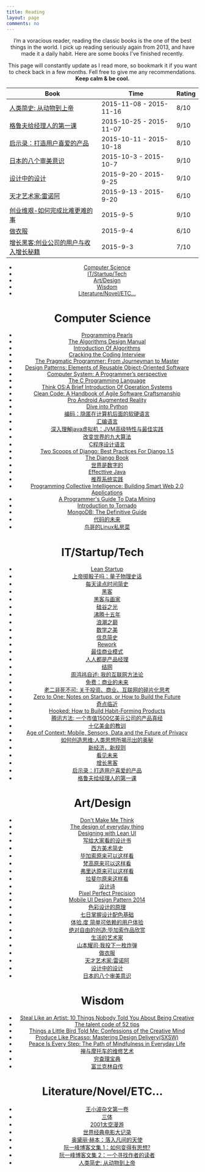 ```yaml
---
title: Reading
layout: page
comments: no
---
```


<header>
    <p>I’m a voracious reader, reading the classic books is the one of the best things in the world.
      I pick up reading seriously again from 2013, and have made it a daily habit. Here are some books I’ve finished recently.</p>
    <p>This page will constantly update as I read more, so bookmark it if you want to check back in a few months. Fell free to give me any recommendations.<strong> Keep calm & be cool.</strong></p>

Book        | Time           | Rating     |
--------------------|------------------|-----------------------|
[人类简史: 从动物到上帝](http://amzn.to/1NXBQOU) | 2015-11-08 - 2015-11-16    | 8/10  |
[格鲁夫给经理人的第一课](http://amzn.to/1GQ3eJM)  | 2015-10-25 - 2015-11-07  | 9/10   |
[启示录：打造用户喜爱的产品](http://amzn.to/1FYFubv)  | 2015-10-11 - 2015-10-18      | 8/10   |
[日本的八个审美意识](http://amzn.to/1LphvUR)      | 2015-10-3 - 2015-10-7  | 9/10    |
[设计中的设计](http://amzn.to/1PfR41v)           | 2015-9-20  - 2015-9-25  | 9/10  |
[天才艺术家:雷诺阿](http://amzn.to/1FF8hfl)       | 2015-9-13 - 2015-9-20     | 6/10   |
[创业维艰-如何完成比难更难的事](http://amzn.to/1hKhn4P)     | 2015-9-5  | 9/10  |
[做衣服](http://amzn.to/1L9936i)    | 2015-9-4 | 6/10   |
[增长黑客:创业公司的用户与收入增长秘籍](http://amzn.to/1KuLOYk)    | 2015-9-3 | 7/10   |


- [Computer Science](#computerscience)
- [IT/Startup/Tech](#IT/Startup/Tech)
- [Art/Design](#Art/Design)
- [Wisdom](#Wisdom)
- [Literature/Novel/ETC...](#Literature/Novel/ETC...)

# Computer Science
* [Programming Pearls](http://amzn.com/0201657880)
* [The Algorithms Design Manual](http://amzn.com/1849967202)
* [Introduction Of Algorithms](http://amzn.com/0262033844)
* [Cracking the Coding Interview](http://amzn.com/098478280X)
* [The Pragmatic Programmer: From Journeyman to Master](http://amzn.com/020161622X)
* [Design Patterns: Elements of Reusable Object-Oriented Software](http://amzn.com/0201633612)
* [Computer System: A Programmer’s perspective](http://amzn.com/0136108040)
* [The C Programming Language](http://amzn.com/0131103628)
* [Think OS:A Brief Introduction Of Operation Systems](http://www.greenteapress.com/thinkos/thinkos.pdf)
* [Clean Code: A Handbook of Agile Software Craftsmanship](http://amzn.com/0132350882)
* [Pro Android Augmented Reality](http://amzn.com/143023945X)
* [Dive into Python](http://www.diveintopython.net/)
* [编码：隐匿在计算机后面的软硬语言](http://www.amazon.cn/dp/B009RSXIB4)
* [汇编语言](http://www.amazon.cn/dp/B00EYSPGYE)
* [深入理解java虚拟机：JVM高级特性与最佳实践](http://www.duokan.com/book/41805)
* [改变世界的九大算法](http://www.duokan.com/book/39764)
* [C程序设计语言](http://www.amazon.cn/dp/B0011425T8)
* [Two Scoops of Django: Best Practices For Django 1.5](http://amzn.com/098146730X)
* [The Django Book](http://gsl.mit.edu/media/programs/mexico-summer-2013/materials/djangobook.pdf)
* [世界是数字的](http://www.amazon.cn/dp/B00DSQZBDE)
* [Effecttive Java](http://amzn.com/0321356683)
* [推荐系统实践](http://www.duokan.com/book/12892)
* [Programming Collective Intelligence: Building Smart Web 2.0 Applications](http://amzn.com/0596529325)
* [A Programmer's Guide To Data Mining](http://guidetodatamining.com/)
* [Introduction to Tornado](http://maemual-share.qiniudn.com/Oreilly.Introduction.to.Tornado.Mar.2012.pdf)
* [MongoDB: The Definitive Guide](http://amzn.com/1449381561)
* [代码的未来](http://amzn.to/1RV4G44)
* [鸟哥的Linux私房菜](http://amzn.to/1WcjDz5)

# IT/Startup/Tech

* [Lean Startup](http://amzn.com/0307887898)
* [上帝掷骰子吗：量子物理史话](http://www.duokan.com/book/11407)
* [每天读点时间简史](http://www.duokan.com/book/25077)
* [黑客](http://www.duokan.com/book/41419)
* [黑客与画家](http://www.duokan.com/book/246)
* [硅谷之光](http://www.amazon.cn/dp/B00B2HDEB2)
* [沸腾十五年](http://www.duokan.com/book/15162)
* [浪潮之巅](http://www.amazon.cn/dp/B00D73BJWK)
* [数学之美](http://www.amazon.cn/dp/B0084ASO7E)
* [信息简史](http://www.duokan.com/book/42974)
* [Rework](http://amzn.com/0307463745)
* [最佳商业模式](http://www.duokan.com/book/41692)
* [人人都是产品经理](http://www.duokan.com/book/10892)
* [结网](http://www.duokan.com/book/571)
* [周鸿祎自述: 我的互联网方法论](http://www.amazon.cn/dp/B00LO3SVSA)
* [免费：商业的未来](http://www.duokan.com/book/14182)
* [老二非死不可: 关于投资、商业、互联网的碎片化思考](http://www.duokan.com/book/43384)
* [Zero to One: Notes on Startups, or How to Build the Future](http://amzn.com/0804139296)
* [奇点临近](http://book.douban.com/subject/6855803/)
* [Hooked: How to Build Habit-Forming Products](http://amzn.com/1591847788)
* [腾讯方法: 一个市值1500亿美元公司的产品真经](http://book.douban.com/subject/26272662/)
* [十亿美金的教训](http://book.douban.com/subject/6511603/)
* [Age of Context: Mobile, Sensors, Data and the Future of Privacy](http://amzn.com/1492348430)
* [如何创造思维:人类思想所揭示出的奥秘](http://amzn.to/1H1jLgk)
* [新经济，新规则](http://amzn.to/1Ms8BFO)
* [看见未来](http://amzn.to/1Phtp0l)
* [增长黑客](http://amzn.to/1KuLOYk)
* [启示录：打造用户喜爱的产品](http://amzn.to/1FYFubv)
* [格鲁夫给经理人的第一课](http://amzn.to/1GQ3eJM)

# Art/Design

* [Don't Make Me Think](http://amzn.com/0321344758)
* [The design of everyday thing](http://amzn.com/0789723107)
* [Designing with Lean UI](http://www.slideshare.net/intelleto/designing-with-lean-ux-rapid-product-design-ux-lisbon-2014)
* [写给大家看的设计书](http://www.duokan.com/book/2127)
* [西方美术简史](http://www.duokan.com/book/12852)
* [毕加索原来可以这样看](http://www.amazon.cn/dp/B00CW7HDQI)
* [梵高原来可以这样看](http://www.amazon.cn/dp/B00CW7HDX6)
* [弗里达原来可以这样看](http://www.amazon.cn/dp/B00CW7HE2Q)
* [拉斐尔原来这样看](http://www.amazon.cn/dp/B00CW7HCJG)
* [设计诗](http://www.duokan.com/book/17217)
* [Pixel Perfect Precision](http://cdn.ustwo.com/PPP/PP3.pdf)
* [Mobile UI Design Pattern 2014](http://uxpin.com/mobile-design-patterns.html)
* [色彩设计的原理](http://www.amazon.cn/dp/B005XI936G)
* [七日掌握设计配色基础](http://book.douban.com/subject/1291969/)
* [体验.度 简单可依赖的用户体验](http://book.douban.com/subject/26128084/)
* [绝对自由的创造:毕加索作品欣赏](http://www.amazon.cn/gp/product/B00KGRA0DO?psc=1&ref_=oh_aui_detailpage_o00_s00)
* [生活的艺术家](http://amzn.com/0735619670)
* [山本耀司·我投下一枚炸弹](http://amzn.to/1d9xzKn)
* [做衣服](http://amzn.to/1L9936i)
* [天才艺术家:雷诺阿](http://amzn.to/1FF8hfl)
* [设计中的设计](http://amzn.to/1PfR41v)
* [日本的八个审美意识](http://amzn.to/1LphvUR)

# Wisdom

* [Steal Like an Artist: 10 Things Nobody Told You About Being Creative](http://amzn.com/0761169253)
* [The talent code of 52 tips](http://amzn.com/034553025X)
* [Things a Little Bird Told Me: Confessions of the Creative Mind](http://amzn.com/1455528714)
* [Produce Like Picasso: Mastering Design Delivery(SXSW)](http://www.slideshare.net/bunky34/produce-like-picasso-mastering-design-delivery-sxsw)
* [Peace Is Every Step: The Path of Mindfulness in Everyday Life](http://amzn.com/0553351397)
* [禅与摩托车的维修艺术](http://amzn.to/1G6vaLj)
* [穷查理宝典](http://www.amazon.cn/gp/product/B00LF54E10?selectObb=new)
* [富兰克林自传](http://book.douban.com/subject/1313181/)

# Literature/Novel/ETC...
* [王小波杂文第一卷](http://book.douban.com/subject/1815640/)
* [三体](http://book.douban.com/subject/2567698/)
* [2001太空漫游](http://book.douban.com/subject/2340609/)
* [世界经典电影大记录](http://www.duokan.com/book/41972)
* [奥黛丽·赫本：落入凡间的天使](http://www.duokan.com/book/41755)
* [阮一峰博客文集 1：如何变得有思想?](http://www.duokan.com/book/48508)
* [阮一峰博客文集 2：一个寻找作者的读者](http://www.duokan.com/book/48501)
* [人类简史: 从动物到上帝](http://amzn.to/1NXBQOU)
